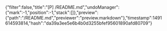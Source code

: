 {"filter":false,"title":"[P] /README.md","undoManager":{"mark":-1,"position":-1,"stack":[]},"preview":{"path":"/README.md","previewer":"preview.markdown"},"timestamp":1491614593814,"hash":"da39a3ee5e6b4b0d3255bfef95601890afd80709"}